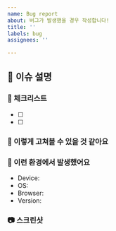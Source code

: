```yaml
---
name: Bug report
about: 버그가 발생했을 경우 작성합니다!
title: ''
labels: bug
assignees: ''

---
```


## 📌 이슈 설명

### 🐠 체크리스트
- [ ]
- [ ]

### 🚴 이렇게 고쳐볼 수 있을 것 같아요

### 🍳 이런 환경에서 발생했어요
- Device:
- OS:
- Browser:
- Version:

### 📷 스크린샷
